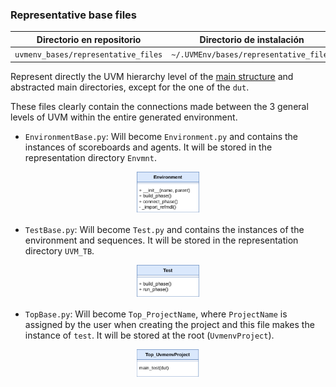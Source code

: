 ### Representative base files

| Directorio en repositorio        | Directorio de instalación          |
|----------------------------------|------------------------------------|
| `uvmenv_bases/representative_files`     | `~/.UVMEnv/bases/representative_files`    |


Represent directly the UVM hierarchy level of the 
[main structure](https://github.com/ManBenit/uvmenv/blob/main/docs/main_structure.md)
and abstracted main directories, except for the one of the `dut`.

These files clearly contain the connections made between the 3 general levels of UVM within the entire generated environment.


- `EnvironmentBase.py`: Will become `Environment.py` and contains the instances of scoreboards and agents. It will be stored in the representation directory `Envmnt`.

<p align="center">
    <img src="img/uml_files/clases_env.png" 
        alt="Class diagram of environment"
        width="20%" 
    />
</p>

- `TestBase.py`: Will become `Test.py` and contains the instances of the environment and sequences. It will be stored in the representation directory `UVM_TB`.

<p align="center">
    <img src="img/uml_files/clases_test.png" 
        alt="Class diagram of test"
        width="20%" 
    />
</p>

- `TopBase.py`: Will become `Top_ProjectName`, where `ProjectName` is assigned by the user when creating the project and this file makes the instance of `test`. It will be stored at the root (`UvmenvProject`).

<p align="center">
    <img src="img/uml_files/clases_top.png" 
        alt="Class diagram of top"
        width="20%" 
    />
</p>




